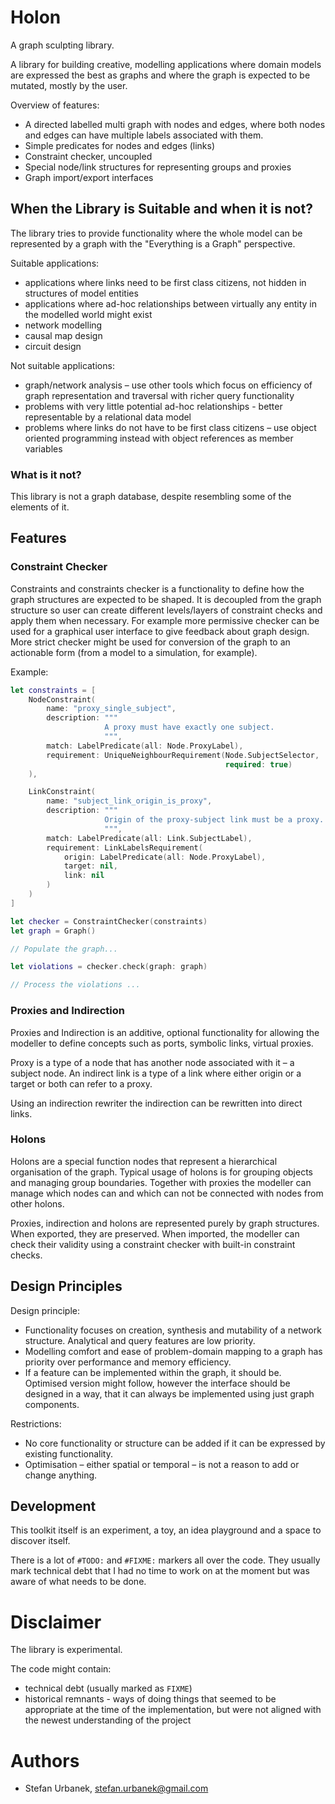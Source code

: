 # Holon

A graph sculpting library.

A library for building creative, modelling applications where domain models are
expressed the best as graphs and where the graph is expected to be mutated,
mostly by the user.

Overview of features:

- A directed labelled multi graph with nodes and edges, where both nodes and 
  edges can have multiple labels associated with them.
- Simple predicates for nodes and edges (links)
- Constraint checker, uncoupled
- Special node/link structures for representing groups and proxies
- Graph import/export interfaces

## When the Library is Suitable and when it is not?

The library tries to provide functionality where the whole model can be
represented by a graph with the "Everything is a Graph" perspective.

Suitable applications:

- applications where links need to be first class citizens, not hidden in
  structures of model entities
- applications where ad-hoc relationships between virtually any entity in
  the modelled world might exist
- network modelling
- causal map design
- circuit design

Not suitable applications:

- graph/network analysis – use other tools which focus on efficiency of graph
  representation and traversal with richer query functionality
- problems with very little potential ad-hoc relationships - better
  representable by a relational data model
- problems where links do not have to be first class citizens – use
  object oriented programming instead with object references as member
  variables

### What is it not?

This library is not a graph database, despite resembling some of the elements of
it.

## Features

### Constraint Checker

Constraints and constraints checker is a functionality to define how the graph
structures are expected to be shaped. It is decoupled from the graph structure
so user can create different levels/layers of constraint checks and apply
them when necessary. For example more permissive checker can be used for
a graphical user interface to give feedback about graph design. More
strict checker might be used for conversion of the graph to an actionable
form (from a model to a simulation, for example).

Example:

```swift
let constraints = [
    NodeConstraint(
        name: "proxy_single_subject",
        description: """
                     A proxy must have exactly one subject.
                     """,
        match: LabelPredicate(all: Node.ProxyLabel),
        requirement: UniqueNeighbourRequirement(Node.SubjectSelector,
                                                required: true)
    ),

    LinkConstraint(
        name: "subject_link_origin_is_proxy",
        description: """
                     Origin of the proxy-subject link must be a proxy.
                     """,
        match: LabelPredicate(all: Link.SubjectLabel),
        requirement: LinkLabelsRequirement(
            origin: LabelPredicate(all: Node.ProxyLabel),
            target: nil,
            link: nil
        )
    )
]

let checker = ConstraintChecker(constraints)
let graph = Graph()

// Populate the graph...

let violations = checker.check(graph: graph)

// Process the violations ...
```

### Proxies and Indirection

Proxies and Indirection is an additive, optional functionality for allowing
the modeller to define concepts such as ports, symbolic links, virtual proxies.

Proxy is a type of a node that has another node associated with it – a subject
node. An indirect link is a type of a link where either origin or a target or
both can refer to a proxy.

Using an indirection rewriter the indirection can be rewritten into direct
links.

### Holons

Holons are a special function nodes that represent a hierarchical organisation
of the graph. Typical usage of holons is for grouping objects and managing
group boundaries. Together with proxies the modeller can manage which nodes
can and which can not be connected with nodes from other holons.

Proxies, indirection and holons are represented purely by graph structures. When
exported, they are preserved. When imported, the modeller can check their
validity using a constraint checker with built-in constraint checks.


## Design Principles

Design principle:

- Functionality focuses on creation, synthesis and mutability of a network
  structure. Analytical and query features are low priority.
- Modelling comfort and ease of problem-domain mapping to a graph has
  priority over performance and memory efficiency.
- If a feature can be implemented within the graph, it should be. Optimised
  version might follow, however the interface should be designed in a way, that
  it can always be implemented using just graph components.

Restrictions:

- No core functionality or structure can be added if it can be expressed by
  existing functionality.
- Optimisation – either spatial or temporal – is not a reason to add or change
  anything.


## Development

This toolkit itself is an experiment, a toy, an idea playground and a space
to discover itself.

There is a lot of `#TODO:` and `#FIXME:` markers all over the code. They usually
mark technical debt that I had no time to work on at the moment but was aware
of what needs to be done.


# Disclaimer

The library is experimental.

The code might contain:

- technical debt (usually marked as `FIXME`)
- historical remnants - ways of doing things that seemed to be appropriate
  at the time of the implementation, but were not aligned with the newest
  understanding of the project


# Authors

- Stefan Urbanek, stefan.urbanek@gmail.com
